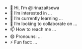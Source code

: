 - 👋 Hi, I’m @irinazaitsewa
- 👀 I’m interested in ...
- 🌱 I’m currently learning ...
- 💞️ I’m looking to collaborate on ...
- 📫 How to reach me ...
- 😄 Pronouns: ...
- ⚡ Fun fact: ...

<!---
irinazaitsewa/irinazaitsewa is a ✨ special ✨ repository because its `README.md` (this file) appears on your GitHub profile.
You can click the Preview link to take a look at your changes.
--->

